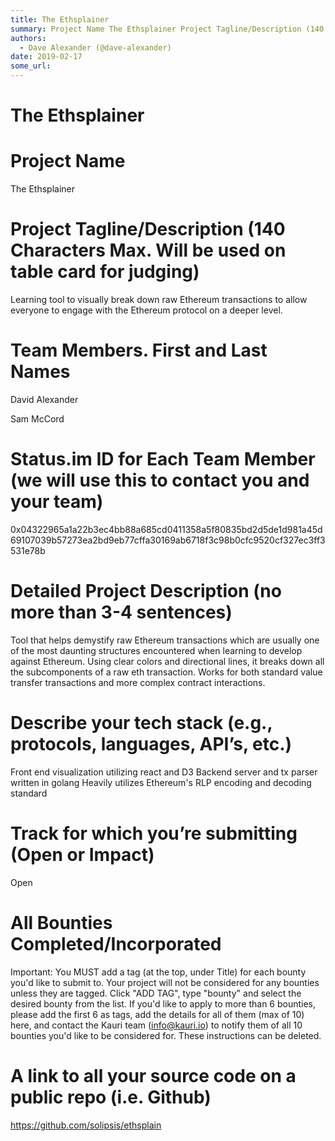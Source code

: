 ```yaml
---
title: The Ethsplainer
summary: Project Name The Ethsplainer Project Tagline/Description (140 Characters Max. Will be used on table card for judging) Learning tool to visually break down raw Ethereum transactions to allow everyone to engage with the Ethereum protocol on a deeper level. Team Members. First and Last Names David Alexander Sam McCord Status.im ID for Each Team Member (we will use this to contact you and your team) 0x04322965a1a22b3ec4bb88a685cd0411358a5f80835bd2d5de1d981a45d69107039b57273ea2bd9eb77cffa30169ab6718f
authors:
  - Dave Alexander (@dave-alexander)
date: 2019-02-17
some_url: 
---
```


# The Ethsplainer



# Project Name
The Ethsplainer


# Project Tagline/Description (140 Characters Max. Will be used on table card for judging)
Learning tool to visually break down raw Ethereum transactions to allow everyone to engage with the Ethereum protocol on a deeper level.

# Team Members. First and Last Names
David Alexander

Sam McCord

# Status.im ID for Each Team Member (we will use this to contact you and your team)
0x04322965a1a22b3ec4bb88a685cd0411358a5f80835bd2d5de1d981a45d69107039b57273ea2bd9eb77cffa30169ab6718f3c98b0cfc9520cf327ec3ff3531e78b




# Detailed Project Description (no more than 3-4 sentences)
Tool that helps demystify raw Ethereum transactions which are usually one of the most daunting structures encountered when learning to develop against Ethereum. Using clear colors and directional lines, it breaks down all the subcomponents of a raw eth transaction. Works for both standard value transfer transactions and more complex contract interactions. 

# Describe your tech stack (e.g., protocols, languages, API’s, etc.)
Front end visualization utilizing react and D3
Backend server and tx parser written in golang
Heavily utilizes Ethereum's RLP encoding and decoding standard 


# Track for which you’re submitting (Open or Impact)
Open


# All Bounties Completed/Incorporated

Important: You MUST add a tag (at the top, under Title) for each bounty you'd like to submit to. Your project will not be considered for any bounties unless they are tagged. Click "ADD TAG", type  "bounty" and select the desired bounty from the list. If you'd like to apply to more than 6 bounties, please add the first 6 as tags, add the details for all of them (max of 10) here, and contact the Kauri team (info@kauri.io) to notify them of all 10 bounties you'd like to be considered for. These instructions can be deleted.

# A link to all your source code on a public repo (i.e. Github)
https://github.com/solipsis/ethsplain




